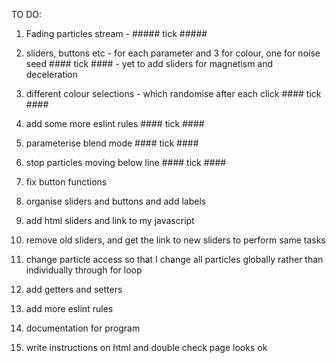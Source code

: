 TO DO:

1. Fading particles stream - ##### tick #####
2. sliders, buttons etc - for each parameter and 3 for colour, one for noise seed #### tick #### - yet to add sliders for magnetism and deceleration 
3. different colour selections - which randomise after each click   #### tick ####
4. add some more eslint rules   #### tick ####
5. parameterise blend mode      #### tick ####
6. stop particles moving below line #### tick ####
7. fix button functions
8. organise sliders and buttons and add labels





1. add html sliders and link to my javascript
2. remove old sliders, and get the link to new sliders to perform same tasks
3. change particle access so that I change all particles globally rather than individually through for loop
4. add getters and setters
5. add more eslint rules
6. documentation for program
7. write instructions on html and double check page looks ok
